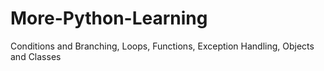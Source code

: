 # More-Python-Learning
Conditions and Branching, Loops, Functions, Exception Handling, Objects and Classes
